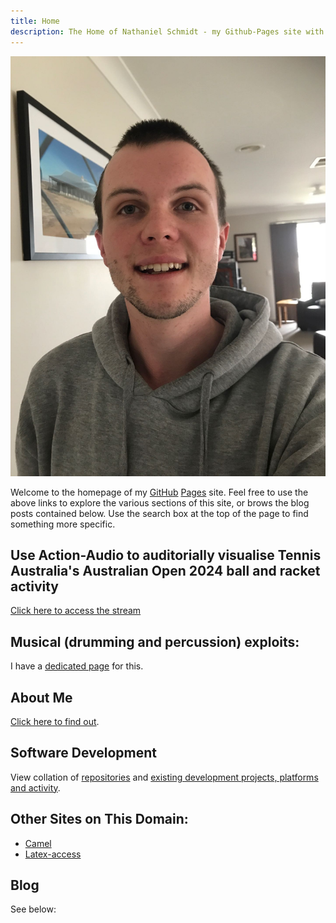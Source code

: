 ```yaml
---
title: Home
description: The Home of Nathaniel Schmidt - my Github-Pages site with blog, software projects and activity, affiliations, as well as some general info about some other things of personal interest.
---
```


![A picture of me](/assets/images/selfi.jpg)

Welcome to the homepage of my [GitHub](http://github.com) [Pages](http://github.io) site.  Feel free to use the above links to explore the various sections of this site, or brows the blog posts contained below.  Use the search box at the top of the page to find something more specific.

## Use Action-Audio to auditorially visualise Tennis Australia's Australian Open 2024 ball and racket activity
[Click here to access the stream](/action-audio/)

## Musical (drumming and percussion) exploits:
I have a [dedicated page](/percussio/) for this.

## About Me
[Click here to find out](/about/).

## Software Development
View collation of [repositories](/repos/) and [existing development projects, platforms and activity](/dev/).

## Other Sites on This Domain:
* [Camel](/camel/)
* [Latex-access](/latex-access.github.io/)

## Blog
See below:
